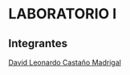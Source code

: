 # LABORATORIO I
## Integrantes
[David Leonardo Castaño Madrigal](https://github.com/IngleonardocM) 
 
